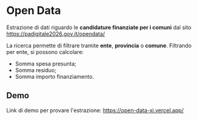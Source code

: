 # Open Data

Estrazione di dati riguardo le **candidature finanziate per i comuni** dal sito https://padigitale2026.gov.it/opendata/ 

La ricerca permette di filtrare tramite **ente**, **provincia** o **comune**. Filtrando per ente, si possono calcolare:
* Somma spesa presunta;
* Somma residuo;
* Somma importo finanziamento.


## Demo
Link di demo per provare l'estrazione: https://open-data-xi.vercel.app/
